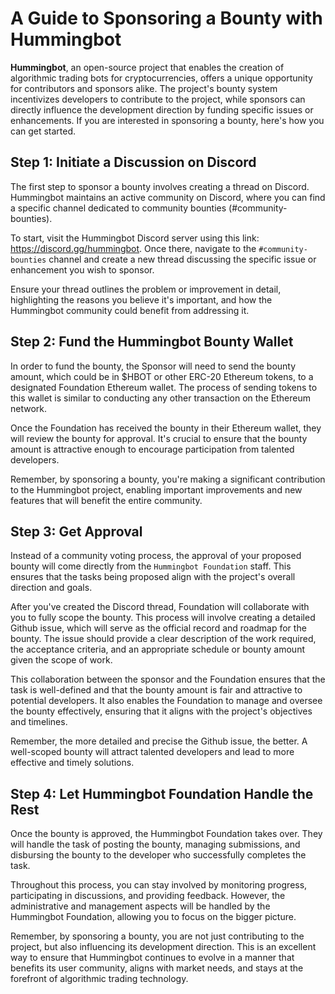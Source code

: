 # A Guide to Sponsoring a Bounty with Hummingbot

**Hummingbot**, an open-source project that enables the creation of algorithmic trading bots for cryptocurrencies, offers a unique opportunity for contributors and sponsors alike. The project's bounty system incentivizes developers to contribute to the project, while sponsors can directly influence the development direction by funding specific issues or enhancements. If you are interested in sponsoring a bounty, here's how you can get started.

## Step 1: Initiate a Discussion on Discord

The first step to sponsor a bounty involves creating a thread on Discord. Hummingbot maintains an active community on Discord, where you can find a specific channel dedicated to community bounties (#community-bounties).

To start, visit the Hummingbot Discord server using this link: <https://discord.gg/hummingbot>. Once there, navigate to the `#community-bounties` channel and create a new thread discussing the specific issue or enhancement you wish to sponsor.

Ensure your thread outlines the problem or improvement in detail, highlighting the reasons you believe it's important, and how the Hummingbot community could benefit from addressing it.

## Step 2: Fund the Hummingbot Bounty Wallet

In order to fund the bounty, the Sponsor will need to send the bounty amount, which could be in $HBOT or other ERC-20 Ethereum tokens, to a designated Foundation Ethereum wallet. The process of sending tokens to this wallet is similar to conducting any other transaction on the Ethereum network.

Once the Foundation has received the bounty in their Ethereum wallet, they will review the bounty for approval. It's crucial to ensure that the bounty amount is attractive enough to encourage participation from talented developers.

Remember, by sponsoring a bounty, you're making a significant contribution to the Hummingbot project, enabling important improvements and new features that will benefit the entire community.

## Step 3: Get Approval

Instead of a community voting process, the approval of your proposed bounty will come directly from the `Hummingbot Foundation` staff. This ensures that the tasks being proposed align with the project's overall direction and goals.

After you've created the Discord thread, Foundation will collaborate with you to fully scope the bounty. This process will involve creating a detailed Github issue, which will serve as the official record and roadmap for the bounty. The issue should provide a clear description of the work required, the acceptance criteria, and an appropriate schedule or bounty amount given the scope of work.

This collaboration between the sponsor and the Foundation ensures that the task is well-defined and that the bounty amount is fair and attractive to potential developers. It also enables the Foundation to manage and oversee the bounty effectively, ensuring that it aligns with the project's objectives and timelines.

Remember, the more detailed and precise the Github issue, the better. A well-scoped bounty will attract talented developers and lead to more effective and timely solutions.

## Step 4: Let Hummingbot Foundation Handle the Rest

Once the bounty is approved, the Hummingbot Foundation takes over. They will handle the task of posting the bounty, managing submissions, and disbursing the bounty to the developer who successfully completes the task.

Throughout this process, you can stay involved by monitoring progress, participating in discussions, and providing feedback. However, the administrative and management aspects will be handled by the Hummingbot Foundation, allowing you to focus on the bigger picture.

Remember, by sponsoring a bounty, you are not just contributing to the project, but also influencing its development direction. This is an excellent way to ensure that Hummingbot continues to evolve in a manner that benefits its user community, aligns with market needs, and stays at the forefront of algorithmic trading technology.
